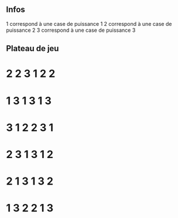 ## Infos

1 correspond à une case de puissance 1
2 correspond à une case de puissance 2
3 correspond à une case de puissance 3

## Plateau de jeu

# 2 2 3 1 2 2
# 1 3 1 3 1 3
# 3 1 2 2 3 1
# 2 3 1 3 1 2
# 2 1 3 1 3 2
# 1 3 2 2 1 3
